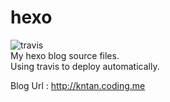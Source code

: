 # hexo 
![travis](https://travis-ci.org/stkevintan/hexo.svg?branch=master)  
My hexo blog source files.  
Using travis to deploy automatically.  

Blog Url : <http://kntan.coding.me>

